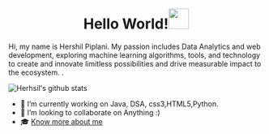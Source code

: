 



 <h1 align="center">Hello World!<img src="https://raw.githubusercontent.com/ShahriarShafin/ShahriarShafin/main/Assets/hi.gif" width="40px">
 </h1>

<p> Hi, my name is Hershil Piplani. My passion includes Data Analytics and web development, exploring machine learning algorithms, tools, and technology to create and innovate limitless possibilities and drive measurable impact to the ecosystem. . </p>

![Herhsil's github stats](https://github-readme-stats.vercel.app/api?username=herkura&theme=gotham&show_icons=true)


- 🔭 I’m currently working on Java, DSA, css3,HTML5,Python.
- 👯 I’m looking to collaborate on Anything :)
- 🎓 [Know more about me](https://herkura.github.io/My-portfolio_updated/) 





